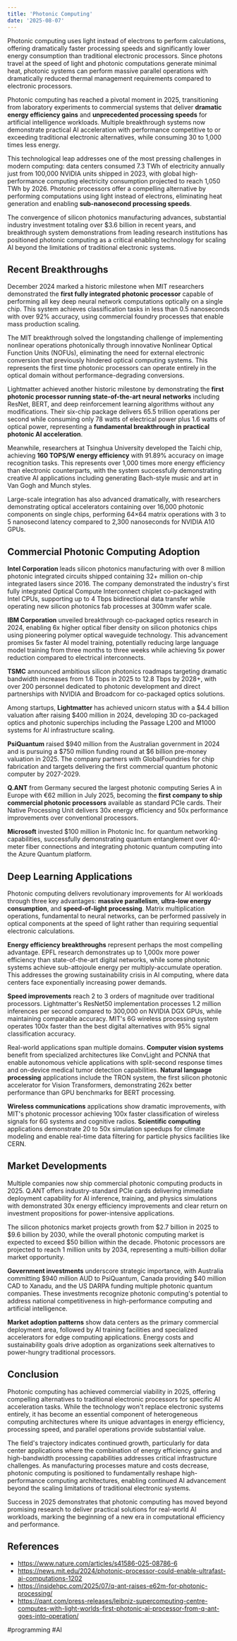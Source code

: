 ```yaml
---
title: 'Photonic Computing'
date: '2025-08-07'
---
```

Photonic computing uses light instead of electrons to perform calculations, offering dramatically faster processing speeds and significantly lower energy consumption than traditional electronic processors. Since photons travel at the speed of light and photonic computations generate minimal heat, photonic systems can perform massive parallel operations with dramatically reduced thermal management requirements compared to electronic processors.

Photonic computing has reached a pivotal moment in 2025, transitioning from laboratory experiments to commercial systems that deliver **dramatic energy efficiency gains** and **unprecedented processing speeds** for artificial intelligence workloads. Multiple breakthrough systems now demonstrate practical AI acceleration with performance competitive to or exceeding traditional electronic alternatives, while consuming 30 to 1,000 times less energy.

This technological leap addresses one of the most pressing challenges in modern computing: data centers consumed 7.3 TWh of electricity annually just from 100,000 NVIDIA units shipped in 2023, with global high-performance computing electricity consumption projected to reach 1,050 TWh by 2026. Photonic processors offer a compelling alternative by performing computations using light instead of electrons, eliminating heat generation and enabling **sub-nanosecond processing speeds**.

The convergence of silicon photonics manufacturing advances, substantial industry investment totaling over $3.6 billion in recent years, and breakthrough system demonstrations from leading research institutions has positioned photonic computing as a critical enabling technology for scaling AI beyond the limitations of traditional electronic systems.

## Recent Breakthroughs

December 2024 marked a historic milestone when MIT researchers demonstrated the **first fully integrated photonic processor** capable of performing all key deep neural network computations optically on a single chip. This system achieves classification tasks in less than 0.5 nanoseconds with over 92% accuracy, using commercial foundry processes that enable mass production scaling.

The MIT breakthrough solved the longstanding challenge of implementing nonlinear operations photonically through innovative Nonlinear Optical Function Units (NOFUs), eliminating the need for external electronic conversion that previously hindered optical computing systems. This represents the first time photonic processors can operate entirely in the optical domain without performance-degrading conversions.

Lightmatter achieved another historic milestone by demonstrating the **first photonic processor running state-of-the-art neural networks** including ResNet, BERT, and deep reinforcement learning algorithms without any modifications. Their six-chip package delivers 65.5 trillion operations per second while consuming only 78 watts of electrical power plus 1.6 watts of optical power, representing a **fundamental breakthrough in practical photonic AI acceleration**.

Meanwhile, researchers at Tsinghua University developed the Taichi chip, achieving **160 TOPS/W energy efficiency** with 91.89% accuracy on image recognition tasks. This represents over 1,000 times more energy efficiency than electronic counterparts, with the system successfully demonstrating creative AI applications including generating Bach-style music and art in Van Gogh and Munch styles.

Large-scale integration has also advanced dramatically, with researchers demonstrating optical accelerators containing over 16,000 photonic components on single chips, performing 64×64 matrix operations with 3 to 5 nanosecond latency compared to 2,300 nanoseconds for NVIDIA A10 GPUs.

## Commercial Photonic Computing Adoption

**Intel Corporation** leads silicon photonics manufacturing with over 8 million photonic integrated circuits shipped containing 32+ million on-chip integrated lasers since 2016. The company demonstrated the industry's first fully integrated Optical Compute Interconnect chiplet co-packaged with Intel CPUs, supporting up to 4 Tbps bidirectional data transfer while operating new silicon photonics fab processes at 300mm wafer scale.

**IBM Corporation** unveiled breakthrough co-packaged optics research in 2024, enabling 6x higher optical fiber density on silicon photonics chips using pioneering polymer optical waveguide technology. This advancement promises 5x faster AI model training, potentially reducing large language model training from three months to three weeks while achieving 5x power reduction compared to electrical interconnects.

**TSMC** announced ambitious silicon photonics roadmaps targeting dramatic bandwidth increases from 1.6 Tbps in 2025 to 12.8 Tbps by 2028+, with over 200 personnel dedicated to photonic development and direct partnerships with NVIDIA and Broadcom for co-packaged optics solutions.

Among startups, **Lightmatter** has achieved unicorn status with a $4.4 billion valuation after raising $400 million in 2024, developing 3D co-packaged optics and photonic superchips including the Passage L200 and M1000 systems for AI infrastructure scaling.

**PsiQuantum** raised $940 million from the Australian government in 2024 and is pursuing a $750 million funding round at $6 billion pre-money valuation in 2025. The company partners with GlobalFoundries for chip fabrication and targets delivering the first commercial quantum photonic computer by 2027-2029.

**Q.ANT** from Germany secured the largest photonic computing Series A in Europe with €62 million in July 2025, becoming the **first company to ship commercial photonic processors** available as standard PCIe cards. Their Native Processing Unit delivers 30x energy efficiency and 50x performance improvements over conventional processors.

**Microsoft** invested $100 million in Photonic Inc. for quantum networking capabilities, successfully demonstrating quantum entanglement over 40-meter fiber connections and integrating photonic quantum computing into the Azure Quantum platform.

## Deep Learning Applications

Photonic computing delivers revolutionary improvements for AI workloads through three key advantages: **massive parallelism**, **ultra-low energy consumption**, and **speed-of-light processing**. Matrix multiplication operations, fundamental to neural networks, can be performed passively in optical components at the speed of light rather than requiring sequential electronic calculations.

**Energy efficiency breakthroughs** represent perhaps the most compelling advantage. EPFL research demonstrates up to 1,000x more power efficiency than state-of-the-art digital networks, while some photonic systems achieve sub-attojoule energy per multiply-accumulate operation. This addresses the growing sustainability crisis in AI computing, where data centers face exponentially increasing power demands.

**Speed improvements** reach 2 to 3 orders of magnitude over traditional processors. Lightmatter's ResNet50 implementation processes 1.2 million inferences per second compared to 300,000 on NVIDIA DGX GPUs, while maintaining comparable accuracy. MIT's 6G wireless processing system operates 100x faster than the best digital alternatives with 95% signal classification accuracy.

Real-world applications span multiple domains. **Computer vision systems** benefit from specialized architectures like ConvLight and PCNNA that enable autonomous vehicle applications with split-second response times and on-device medical tumor detection capabilities. **Natural language processing** applications include the TRON system, the first silicon photonic accelerator for Vision Transformers, demonstrating 262x better performance than GPU benchmarks for BERT processing.

**Wireless communications** applications show dramatic improvements, with MIT's photonic processor achieving 100x faster classification of wireless signals for 6G systems and cognitive radios. **Scientific computing** applications demonstrate 20 to 50x simulation speedups for climate modeling and enable real-time data filtering for particle physics facilities like CERN.

## Market Developments

Multiple companies now ship commercial photonic computing products in 2025. Q.ANT offers industry-standard PCIe cards delivering immediate deployment capability for AI inference, training, and physics simulations with demonstrated 30x energy efficiency improvements and clear return on investment propositions for power-intensive applications.

The silicon photonics market projects growth from $2.7 billion in 2025 to $9.6 billion by 2030, while the overall photonic computing market is expected to exceed $50 billion within the decade. Photonic processors are projected to reach 1 million units by 2034, representing a multi-billion dollar market opportunity.

**Government investments** underscore strategic importance, with Australia committing $940 million AUD to PsiQuantum, Canada providing $40 million CAD to Xanadu, and the US DARPA funding multiple photonic quantum companies. These investments recognize photonic computing's potential to address national competitiveness in high-performance computing and artificial intelligence.

**Market adoption patterns** show data centers as the primary commercial deployment area, followed by AI training facilities and specialized accelerators for edge computing applications. Energy costs and sustainability goals drive adoption as organizations seek alternatives to power-hungry traditional processors.

## Conclusion

Photonic computing has achieved commercial viability in 2025, offering compelling alternatives to traditional electronic processors for specific AI acceleration tasks. While the technology won't replace electronic systems entirely, it has become an essential component of heterogeneous computing architectures where its unique advantages in energy efficiency, processing speed, and parallel operations provide substantial value.

The field's trajectory indicates continued growth, particularly for data center applications where the combination of energy efficiency gains and high-bandwidth processing capabilities addresses critical infrastructure challenges. As manufacturing processes mature and costs decrease, photonic computing is positioned to fundamentally reshape high-performance computing architectures, enabling continued AI advancement beyond the scaling limitations of traditional electronic systems.

Success in 2025 demonstrates that photonic computing has moved beyond promising research to deliver practical solutions for real-world AI workloads, marking the beginning of a new era in computational efficiency and performance.

## References

- <https://www.nature.com/articles/s41586-025-08786-6>
- <https://news.mit.edu/2024/photonic-processor-could-enable-ultrafast-ai-computations-1202>
- <https://insidehpc.com/2025/07/q-ant-raises-e62m-for-photonic-processing/>
- <https://qant.com/press-releases/leibniz-supercomputing-centre-computes-with-light-worlds-first-photonic-ai-processor-from-q-ant-goes-into-operation/>

#programming #AI
